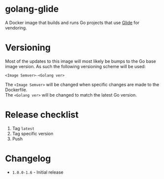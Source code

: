 # golang-glide
A Docker image that builds and runs Go projects that use [Glide](https://glide.sh) for vendoring.

# Versioning
Most of the updates to this image will most likely be bumps to the Go base image version. 
As such the following versioning scheme will be used:  

```
<Image Semver>-<Golang ver>
```

The `<Image Semver>` will be changed when specific changes are made to the Dockerfile.  
The `<Golang ver>` will be changed to match the latest Go version.

# Release checklist
1. Tag `latest`
2. Tag specific version
3. Push

# Changelog
- `1.0.0-1.6` - Initial release

